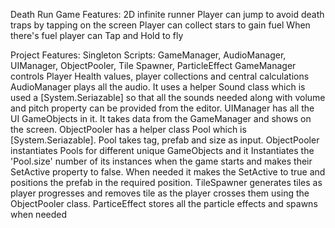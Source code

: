 Death Run
Game Features: 
2D infinite runner
Player can jump to avoid death traps by tapping on the screen
Player can collect stars to gain fuel
When there's fuel player can Tap and Hold to fly

Project Features:
Singleton Scripts: GameManager, AudioManager, UIManager, ObjectPooler, Tile Spawner, ParticleEffect
GameManager controls Player Health values, player collections and central calculations 
AudioManager plays all the audio. It uses a helper Sound class which is used a [System.Seriazable] so that all the sounds needed along with volume and pitch property can be provided from the editor.
UIManager has all the UI GameObjects in it. It takes data from the GameManager and shows on the screen.
ObjectPooler has a helper class Pool which is [System.Seriazable]. Pool takes tag, prefab and size as input. ObjectPooler instantiates Pools for different unique GameObjects and it Instantiates the 'Pool.size' number of its instances when the game starts and makes their SetActive property to false. When needed it makes the SetActive to true and positions the prefab in the required position.
TileSpawner generates tiles as player progresses and removes tile as the player crosses them using the ObjectPooler class.
ParticeEffect stores all the particle effects and spawns when needed
